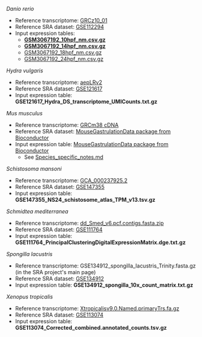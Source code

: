 *Danio rerio*
* Reference transcriptome: [GRCz10_01](https://www.ncbi.nlm.nih.gov/assembly/GCF_000002035.5/)
* Reference SRA dataset: [GSE112294](https://www.ncbi.nlm.nih.gov/geo/query/acc.cgi?acc=GSE112294)
* Input expression tables:
  * **[GSM3067192_10hpf_nm.csv.gz](https://www.ncbi.nlm.nih.gov/geo/query/acc.cgi?acc=GSM3067192)**
  * **[GSM3067192_14hpf_nm.csv.gz](https://www.ncbi.nlm.nih.gov/geo/query/acc.cgi?acc=GSM3067193)**
  * [GSM3067192_18hpf_nm.csv.gz](https://www.ncbi.nlm.nih.gov/geo/query/acc.cgi?acc=GSM3067194)
  * [GSM3067192_24hpf_nm.csv.gz](https://www.ncbi.nlm.nih.gov/geo/query/acc.cgi?acc=GSM3067195)

*Hydra vulgaris*
* Reference transcriptome: [aepLRv2](https://research.nhgri.nih.gov/hydra/download/?dl=tr)
* Reference SRA dataset: [GSE121617](https://www.ncbi.nlm.nih.gov/geo/query/acc.cgi?acc=GSE121617)
* Input expression table: **GSE121617_Hydra_DS_transcriptome_UMICounts.txt.gz**

*Mus musculus*
* Reference transcriptome: [GRCm38 cDNA](https://ftp.ensembl.org/pub/release-94/fasta/mus_musculus/cdna/)
* Reference SRA dataset: [MouseGastrulationData package from Bioconductor](https://bioconductor.org/packages/release/data/experiment/html/MouseGastrulationData.html)
* Input expression table: [MouseGastrulationData package from Bioconductor](https://bioconductor.org/packages/release/data/experiment/html/MouseGastrulationData.html)
  * See [Species_specific_notes.md](https://github.com/carlosj-rr/scrnaseq_wrangle/blob/main/Species_specific_notes.md)

*Schistosoma mansoni*
* Reference transcriptome: [GCA_000237925.2](https://parasite.wormbase.org/Schistosoma_mansoni_prjea36577/Info/Index)
* Reference SRA dataset: [GSE147355](https://www.ncbi.nlm.nih.gov/geo/query/acc.cgi?acc=GSE147355)
* Input expression table: **GSE147355_NS24_schistosome_atlas_TPM_v13.tsv.gz**

*Schmidtea mediterranea*
* Reference transcriptome: [dd_Smed_v6.pcf.contigs.fasta.zip](https://planmine.mpibpc.mpg.de/planmine/report.do?id=2000001#ad-image-0)
* Reference SRA dataset: [GSE111764](https://www.ncbi.nlm.nih.gov/geo/query/acc.cgi?acc=GSE111764)
* Input expression table: **GSE111764_PrincipalClusteringDigitalExpressionMatrix.dge.txt.gz**

*Spongilla lacustris*
* Reference transcriptome: GSE134912_spongilla_lacustris_Trinity.fasta.gz (in the SRA project's main page)
* Reference SRA dataset: [GSE134912](https://www.ncbi.nlm.nih.gov/geo/query/acc.cgi?acc=GSE134912)
* Input expression table: **GSE134912_spongilla_10x_count_matrix.txt.gz**

*Xenopus tropicalis*
* Reference transcriptome: [Xtropicalisv9.0.Named.primaryTrs.fa.gz](https://ftp.xenbase.org/pub/Genomics/JGI/Xentr9.0/)
* Reference SRA dataset: [GSE113074](https://www.ncbi.nlm.nih.gov/geo/query/acc.cgi?acc=GSE113074)
* Input expression table: **GSE113074_Corrected_combined.annotated_counts.tsv.gz**
